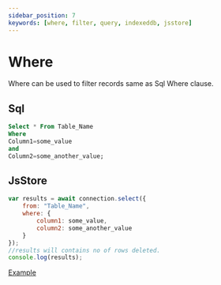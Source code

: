 ```yaml
---
sidebar_position: 7
keywords: [where, filter, query, indexeddb, jsstore]
---
```


# Where

Where can be used to filter records same as Sql Where clause.

## Sql

```sql
Select * From Table_Name
Where
Column1=some_value
and
Column2=some_another_value;
```

## JsStore

```javascript
var results = await connection.select({
    from: "Table_Name",
    where: {
        column1: some_value,
        column2: some_another_value
    }
});
//results will contains no of rows deleted.
console.log(results);
```

<p class="text--center">
    <a class="button button--info" target="_blank" href="https://ujjwalguptaofficial.github.io/idbstudio/?db=Demo&query=select(%7B%0A%20%20%20%20from%3A%20%22Customers%22%2C%0A%20%20%20%20where%3A%7B%0A%20%20%20%20%20%20%20%20country%3A'Mexico'%0A%20%20%20%20%7D%0A%7D)%3B%0A">Example</a>
</p>